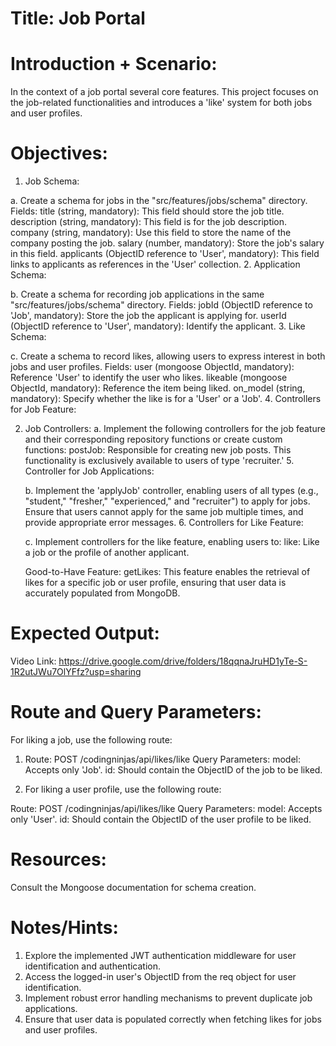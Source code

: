 <!-- Coding Ninja Job Portal Assignment : Using Mongoose -->


# Title: Job Portal

# Introduction + Scenario:

In the context of a job portal several core features. This project focuses on the job-related functionalities and introduces a 'like' system for both jobs and user profiles.


# Objectives:

1. Job Schema:

a. Create a schema for jobs in the "src/features/jobs/schema" directory.
Fields:
title (string, mandatory): This field should store the job title.
description (string, mandatory): This field is for the job description.
company (string, mandatory): Use this field to store the name of the company posting the job.
salary (number, mandatory): Store the job's salary in this field.
applicants (ObjectID reference to 'User', mandatory): This field links to applicants as references in the 'User' collection. 2. Application Schema:

b. Create a schema for recording job applications in the same "src/features/jobs/schema" directory.
Fields:
jobId (ObjectID reference to 'Job', mandatory): Store the job the applicant is applying for.
userId (ObjectID reference to 'User', mandatory): Identify the applicant. 3. Like Schema:

c. Create a schema to record likes, allowing users to express interest in both jobs and user profiles.
Fields:
user (mongoose ObjectId, mandatory): Reference 'User' to identify the user who likes.
likeable (mongoose ObjectId, mandatory): Reference the item being liked.
on_model (string, mandatory): Specify whether the like is for a 'User' or a 'Job'. 4. Controllers for Job Feature:

2. Job Controllers:
   a. Implement the following controllers for the job feature and their corresponding repository functions or create custom functions:
   postJob: Responsible for creating new job posts. This functionality is exclusively available to users of type 'recruiter.' 5. Controller for Job Applications:

   b. Implement the 'applyJob' controller, enabling users of all types (e.g., "student," "fresher," "experienced," and "recruiter") to apply for jobs. Ensure that users cannot apply for the same job multiple times, and provide appropriate error messages. 6. Controllers for Like Feature:

   c. Implement controllers for the like feature, enabling users to:
   like: Like a job or the profile of another applicant.

   Good-to-Have Feature:
   getLikes: This feature enables the retrieval of likes for a specific job or user profile, ensuring that user data is accurately populated from MongoDB.

# Expected Output:

Video Link: https://drive.google.com/drive/folders/18qqnaJruHD1yTe-S-1R2utJWu7OlYFfz?usp=sharing

# Route and Query Parameters:

For liking a job, use the following route:

1. Route: POST /codingninjas/api/likes/like
   Query Parameters:
   model: Accepts only 'Job'.
   id: Should contain the ObjectID of the job to be liked.

2. For liking a user profile, use the following route:

Route: POST /codingninjas/api/likes/like
Query Parameters:
model: Accepts only 'User'.
id: Should contain the ObjectID of the user profile to be liked.

# Resources:

Consult the Mongoose documentation for schema creation.

# Notes/Hints:

1. Explore the implemented JWT authentication middleware for user identification and authentication.
2. Access the logged-in user's ObjectID from the req object for user identification.
3. Implement robust error handling mechanisms to prevent duplicate job applications.
4. Ensure that user data is populated correctly when fetching likes for jobs and user profiles.
